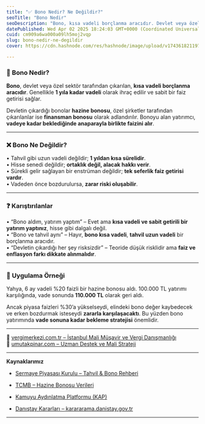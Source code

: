 ```yaml
---
title: "✅ Bono Nedir? Ne Değildir?"
seoTitle: "Bono Nedir"
seoDescription: "Bono, kısa vadeli borçlanma aracıdır. Devlet veya özel sektör çıkarabilir. Tahvil ve hisse senedinden farkları vardır"
datePublished: Wed Apr 02 2025 18:24:03 GMT+0000 (Coordinated Universal Time)
cuid: cm909a6wa000a09lh5moj2vqp
slug: bono-nedir-ne-degildir
cover: https://cdn.hashnode.com/res/hashnode/image/upload/v1743618211973/ab59f7c4-f072-454f-83c9-d71c24594839.webp

---
```


### 🔹 Bono Nedir?

**Bono**, devlet veya özel sektör tarafından çıkarılan, **kısa vadeli borçlanma aracıdır**. Genellikle **1 yıla kadar vadeli** olarak ihraç edilir ve sabit bir faiz getirisi sağlar.

Devletin çıkardığı bonolar **hazine bonosu**, özel şirketler tarafından çıkarılanlar ise **finansman bonosu** olarak adlandırılır. Bonoyu alan yatırımcı, **vadeye kadar beklediğinde anaparayla birlikte faizini alır**.

---

### ❌ Bono Ne Değildir?

• Tahvil gibi uzun vadeli değildir; **1 yıldan kısa sürelidir**.  
• Hisse senedi değildir; **ortaklık değil, alacak hakkı verir**.  
• Sürekli gelir sağlayan bir enstrüman değildir; **tek seferlik faiz getirisi vardır**.  
• Vadeden önce bozdurulursa, **zarar riski oluşabilir**.

---

### ❓ Karıştırılanlar

• “Bono aldım, yatırım yaptım” – Evet ama **kısa vadeli ve sabit getirili bir yatırım yaptınız**, hisse gibi dalgalı değil.  
• “Bono ve tahvil aynı” – Hayır, **bono kısa vadeli**, **tahvil uzun vadeli** bir borçlanma aracıdır.  
• “Devletin çıkardığı her şey risksizdir” – Teoride düşük risklidir ama **faiz ve enflasyon farkı dikkate alınmalıdır**.

---

### 🧠 Uygulama Örneği

Yahya, 6 ay vadeli %20 faizli bir hazine bonosu aldı. 100.000 TL yatırımı karşılığında, vade sonunda **110.000 TL** olarak geri aldı.

Ancak piyasa faizleri %30’a yükselseydi, elindeki bono değer kaybedecek ve erken bozdurmak isteseydi **zararla karşılaşacaktı**. Bu yüzden bono yatırımında **vade sonuna kadar bekleme stratejisi** önemlidir.

---

📎 [vergimerkezi.com.tr – İstanbul Mali Müşavir ve Vergi Danışmanlığı](https://vergimerkezi.com.tr)  
📎 [umutakpinar.com – Uzman Destek ve Mali Strateji](https://umutakpinar.com)

---

**Kaynaklarımız**

* [Sermaye Piyasası Kurulu – Tahvil & Bono Rehberi](https://www.spk.gov.tr/)
    
* [TCMB – Hazine Bonosu Verileri](https://www.tcmb.gov.tr/)
    
* [Kamuyu Aydınlatma Platformu (KAP)](https://www.kap.org.tr/)
    
* [Danıştay Kararları – karararama.danistay.gov.tr](https://karararama.danistay.gov.tr/)
    

---